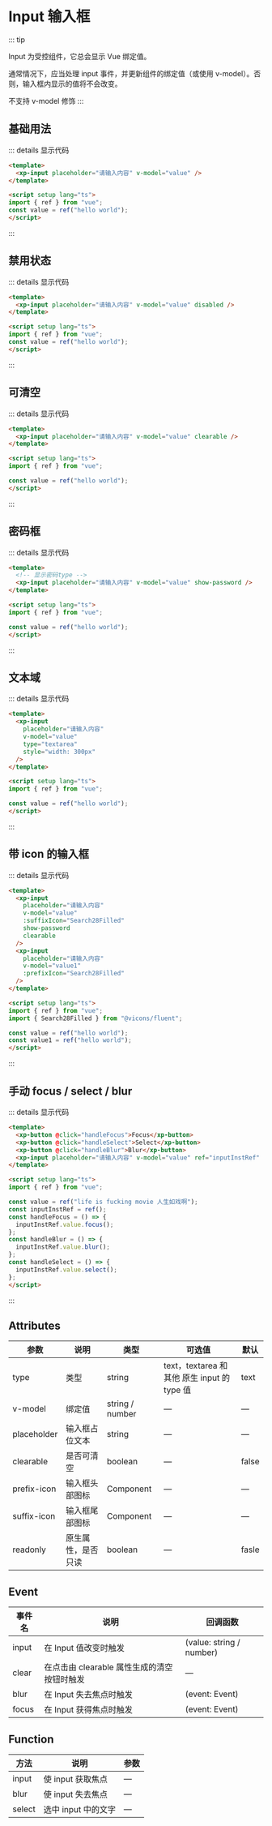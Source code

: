 # Input 输入框

::: tip

Input 为受控组件，它总会显示 Vue 绑定值。

通常情况下，应当处理 input 事件，并更新组件的绑定值（或使用 v-model）。否则，输入框内显示的值将不会改变。

不支持 v-model 修饰
:::

## 基础用法

<ClientOnly>

<div class="example">
  <inputDemo1 />
</div>
</ClientOnly>


::: details 显示代码

```html
<template>
  <xp-input placeholder="请输入内容" v-model="value" />
</template>

<script setup lang="ts">
import { ref } from "vue";
const value = ref("hello world");
</script>
```

:::


## 禁用状态

<ClientOnly>

<div class="example">
  <inputDemo2 />
</div>
</ClientOnly>

::: details 显示代码

```html
<template>
  <xp-input placeholder="请输入内容" v-model="value" disabled />
</template>

<script setup lang="ts">
import { ref } from "vue";
const value = ref("hello world");
</script>
```

:::



## 可清空

<ClientOnly>

<div class="example">
  <inputDemo3 />
</div>
</ClientOnly>


::: details 显示代码

```html
<template>
  <xp-input placeholder="请输入内容" v-model="value" clearable />
</template>

<script setup lang="ts">
import { ref } from "vue";

const value = ref("hello world");
</script>

```

:::



## 密码框

<ClientOnly>

<div class="example">
  <inputDemo4 />
</div>
</ClientOnly>


::: details 显示代码

```html
<template>
  <!-- 显示密码type -->
  <xp-input placeholder="请输入内容" v-model="value" show-password />
</template>

<script setup lang="ts">
import { ref } from "vue";

const value = ref("hello world");
</script>
```

:::



## 文本域

<ClientOnly>

<div class="example">
  <inputDemo5 />
</div>
</ClientOnly>


::: details 显示代码

```html
<template>
  <xp-input
    placeholder="请输入内容"
    v-model="value"
    type="textarea"
    style="width: 300px"
  />
</template>

<script setup lang="ts">
import { ref } from "vue";

const value = ref("hello world");
</script>

```

:::



## 带 icon 的输入框

<ClientOnly>

<div class="example">
  <inputDemo6 />
</div>
</ClientOnly>


::: details 显示代码

```html
<template>
  <xp-input
    placeholder="请输入内容"
    v-model="value"
    :suffixIcon="Search28Filled"
    show-password
    clearable
  />
  <xp-input
    placeholder="请输入内容"
    v-model="value1"
    :prefixIcon="Search28Filled"
  />
</template>

<script setup lang="ts">
import { ref } from "vue";
import { Search28Filled } from "@vicons/fluent";

const value = ref("hello world");
const value1 = ref("hello world");
</script>

```

:::


## 手动 focus / select / blur

<ClientOnly>

<div class="example">
  <inputDemo7 />
</div>
</ClientOnly>

::: details 显示代码

```html
<template>
  <xp-button @click="handleFocus">Focus</xp-button>
  <xp-button @click="handleSelect">Select</xp-button>
  <xp-button @click="handleBlur">Blur</xp-button>
  <xp-input placeholder="请输入内容" v-model="value" ref="inputInstRef" />
</template>

<script setup lang="ts">
import { ref } from "vue";

const value = ref("life is fucking movie 人生如戏啊");
const inputInstRef = ref();
const handleFocus = () => {
  inputInstRef.value.focus();
};
const handleBlur = () => {
  inputInstRef.value.blur();
};
const handleSelect = () => {
  inputInstRef.value.select();
};
</script>

```

:::


## Attributes

| 参数          | 说明         | 类型    | 可选值                                             | 默认  |
| ------------- | ------------ | ------- | -------------------------------------------------- | ----- |
| type          | 类型         | string  | text，textarea 和其他 原生 input 的 type 值                               | text     |
| v-model          | 绑定值         | string / number  | —  | —     |
| placeholder         | 输入框占位文本 | string | —                                                  | — |
| clearable         | 是否可清空 | boolean | —                                                  | false |
| prefix-icon      | 输入框头部图标     | Component | —                                                  | — |
| suffix-icon          | 输入框尾部图标     | Component  | —                                                  | —     |
| readonly | 原生属性，是否只读     | boolean  | —                                         | fasle  |


## Event

| 事件名    |  说明                        | 回调函数 |
| ----------| --------------------------- | -------- |
|  input  |  在 Input 值改变时触发         |  (value: string / number)   |
|  clear  |  在点击由 clearable 属性生成的清空按钮时触发  |   —   |
|  blur   |   在 Input 失去焦点时触发     |  (event: Event)  |
|  focus  |   在 Input 获得焦点时触发     |   (event: Event)  |


## Function
| 方法  |  说明    |     参数     |
| ---- | -----------------  | ----- |
| input | 使 input 获取焦点  |  —   |
| blur | 使 input 失去焦点  |   —  |
| select | 选中 input 中的文字  |  —   |

<script setup lang="ts">
  import inputDemo1 from './demo/input/inputDemo1.vue'
  import inputDemo2 from './demo/input/inputDemo2.vue'
  import inputDemo3 from './demo/input/inputDemo3.vue'
  import inputDemo4 from './demo/input/inputDemo4.vue'
  import inputDemo5 from './demo/input/inputDemo5.vue'
  import inputDemo6 from './demo/input/inputDemo6.vue'
  import inputDemo7 from './demo/input/inputDemo7.vue'
</script>


